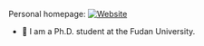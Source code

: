
Personal homepage: [![Website](https://img.shields.io/website?label=jinyuliu1130.github.io&style=for-the-badge&url=https://jinyuliu1130.github.io/)](https://jinyuliu1130.github.io/)

- 🏫 I am a Ph.D. student at the Fudan University.

<!--
**JinyuLiu1130/jinyuliu1130** is a ✨ _special_ ✨ repository because its `README.md` (this file) appears on your GitHub profile.

Here are some ideas to get you started:

- 🔭 I’m currently working on ...
- 🌱 I’m currently learning ...
- 👯 I’m looking to collaborate on ...
- 🤔 I’m looking for help with ...
- 💬 Ask me about ...
- 📫 How to reach me: ...
- 😄 Pronouns: ...
- ⚡ Fun fact: ...
-->
